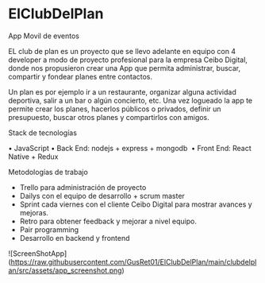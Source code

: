 # ElClubDelPlan
App Movil de eventos

  EL club de plan es un proyecto que se llevo adelante en equipo con 4 developer a modo de proyecto profesional para la empresa Ceibo Digital, donde nos    propusieron crear una App que permita administrar, buscar, compartir y fondear planes entre contactos. 

  Un plan es por ejemplo ir a un restaurante, organizar alguna actividad deportiva, salir a un bar o algún concierto, etc. Una vez logueado la app te   permite crear los planes, hacerlos públicos o privados, definir un presupuesto, buscar otros planes y compartirlos con amigos.

Stack de tecnologías 

  • JavaScript
  • Back End: nodejs + express + mongodb 
  • Front End: React Native + Redux 

Metodologías de trabajo

 - Trello para administración de proyecto
 - Dailys con el equipo de desarrollo + scrum master
 - Sprint cada viernes con el cliente Ceibo Digital para mostrar avances y mejoras.
 - Retro para obtener feedback y mejorar a nivel equipo.
 - Pair programming
 - Desarrollo en backend y frontend
 
![ScreenShotApp]
(https://raw.githubusercontent.com/GusRet01/ElClubDelPlan/main/clubdelplan/src/assets/app_screenshot.png)
